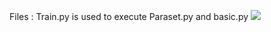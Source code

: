 Files :
  Train.py is used to execute Paraset.py and basic.py
  ![](/DeepLearning/classification/vgg.png)
